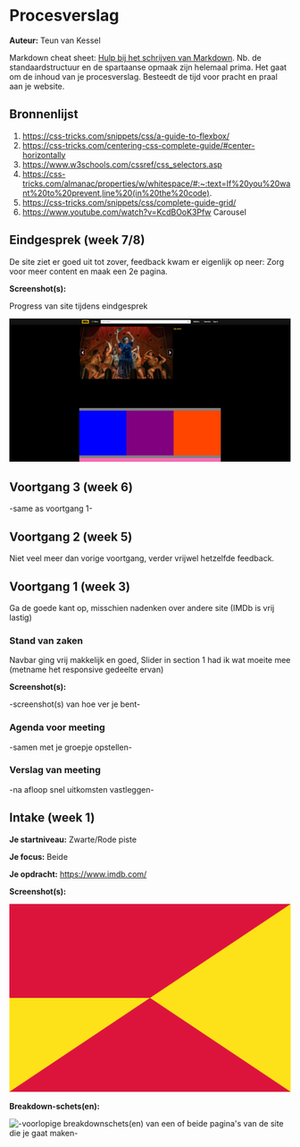 # Procesverslag
**Auteur:** Teun van Kessel

Markdown cheat sheet: [Hulp bij het schrijven van Markdown](https://github.com/adam-p/markdown-here/wiki/Markdown-Cheatsheet). Nb. de standaardstructuur en de spartaanse opmaak zijn helemaal prima. Het gaat om de inhoud van je procesverslag. Besteedt de tijd voor pracht en praal aan je website.



## Bronnenlijst
1. https://css-tricks.com/snippets/css/a-guide-to-flexbox/
2. https://css-tricks.com/centering-css-complete-guide/#center-horizontally
3. https://www.w3schools.com/cssref/css_selectors.asp
4. https://css-tricks.com/almanac/properties/w/whitespace/#:~:text=If%20you%20want%20to%20prevent,line%20(in%20the%20code).
5. https://css-tricks.com/snippets/css/complete-guide-grid/
6. https://www.youtube.com/watch?v=KcdBOoK3Pfw Carousel 

## Eindgesprek (week 7/8)

De site ziet er goed uit tot zover,
feedback kwam er eigenlijk op neer: Zorg voor meer content en maak een 2e pagina.

**Screenshot(s):**

Progress van site tijdens eindgesprek

![Progress](images/progress1_eindgesprek.PNG)



## Voortgang 3 (week 6)

-same as voortgang 1-



## Voortgang 2 (week 5)

Niet veel meer dan vorige voortgang, verder vrijwel hetzelfde feedback.


## Voortgang 1 (week 3)

Ga de goede kant op, misschien nadenken over andere site (IMDb is vrij lastig)

### Stand van zaken

Navbar ging vrij makkelijk en goed,
Slider in section 1 had ik wat moeite mee (metname het responsive gedeelte ervan)

**Screenshot(s):**

-screenshot(s) van hoe ver je bent-

### Agenda voor meeting

-samen met je groepje opstellen-

### Verslag van meeting

-na afloop snel uitkomsten vastleggen-



## Intake (week 1)

**Je startniveau:** Zwarte/Rode piste

**Je focus:** Beide

**Je opdracht:** https://www.imdb.com/

**Screenshot(s):**

![screenshot(s) die een goed beeld geven van de website die je gaat maken](images/dummy-image.svg)

**Breakdown-schets(en):**

![-voorlopige breakdownschets(en) van een of beide pagina's van de site die je gaat maken-](images/IMDB_Analysis.png)
